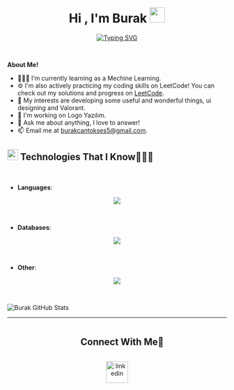 
<h1 align="center"><b>Hi , I'm Burak </b><img src="https://media.giphy.com/media/hvRJCLFzcasrR4ia7z/giphy.gif" width="35"></h1>
<!--  -->
<p align="center">
<a href="https://git.io/typing-svg"><img src="https://readme-typing-svg.demolab.com?font=Fira+Code&size=35&pause=1000&color=A00022&center=true&vCenter=true&width=435&height=55&lines=Burakcan+Tokses;Software+Developer" alt="Typing SVG" /></a>
</p>


<br>



	
**About Me!**

- 👨🏽‍💻 I’m currently learning as a Mechine Learning.
- ⚙️ I'm also actively practicing my coding skills on LeetCode! You can check out my solutions and progress on [LeetCode](https://leetcode.com/burakcantokses/).
- 🤔 My interests are developing some useful and wonderful things, ui designing and Valorant.
- 💼 I'm working on Logo Yazılım.
- 💬 Ask me about anything, I love to answer!
- 📫 Email me at [burakcantokses5@gmail.com](mailto:burakcantokses5@gmail.com).


## <img src="https://media2.giphy.com/media/QssGEmpkyEOhBCb7e1/giphy.gif?cid=ecf05e47a0n3gi1bfqntqmob8g9aid1oyj2wr3ds3mg700bl&rid=giphy.gif" width ="25"><b> Technologies That I Know👨🏻‍💻</b>
<br>

- **Languages**:
    
<p align="center">
  <a href="https://skillicons.dev">
    <img src="https://skillicons.dev/icons?i=arduino,cs,dotnet,css,html,js,java,py&perline=14" />
  </a>
</p>

<br>   
    
- **Databases**:

<p align="center">
  <a href="https://skillicons.dev">
    <img src="https://skillicons.dev/icons?i=mysql,sqlite,mongodb&perline=14" />
  </a>
</p>

<br>

- **Other**:

<p align="center">
  <a href="https://skillicons.dev">
    <img src="https://skillicons.dev/icons?i=atom,eclipse,idea,vscode,visualstudio,discord,bots,git,github,gitlab,ai,ps,pr,xd,jenkins,postman&perline=14" />
  </a>
</p>    
<br>
</p>

<img src="https://github-readme-stats.vercel.app/api?username=burakcantokses&show_icons=true&hide_border=true&count_private=true&theme=shades-of-purple&icon_color=fad000" alt="Burak GitHub Stats">

-----
<!-- Connect with me -->
<!--h2 without bottom border-->
<div id="user-content-toc">
  <ul align="center">
    <summary><h2 style="display: inline-block">Connect With Me🤝</h2></summary>
  </ul>
</div>

<!--icons and links-->
<p align="center">
<a href="https://www.linkedin.com/in/burakcan-tokses/" target="blank"><img align="center" src="https://user-images.githubusercontent.com/88904952/234979284-68c11d7f-1acc-4f0c-ac78-044e1037d7b0.png" alt="linkedin" height="50" width="50" /></a>
  
</p>
<br>


